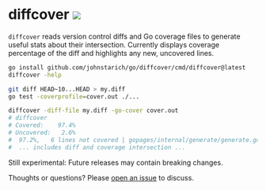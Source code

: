 # diffcover <a href="https://johnstarich.com/go/diffcover"><img src="https://img.shields.io/badge/gopages-reference-%235272B4" /></a>

`diffcover` reads version control diffs and Go coverage files to generate useful stats about their intersection.
Currently displays coverage percentage of the diff and highlights any new, uncovered lines.

```bash
go install github.com/johnstarich/go/diffcover/cmd/diffcover@latest
diffcover -help

git diff HEAD~10...HEAD > my.diff
go test -coverprofile=cover.out ./...

diffcover -diff-file my.diff -go-cover cover.out
# diffcover
# Covered:    97.4%
# Uncovered:   2.6%
#  97.2%,   6 lines not covered | gopages/internal/generate/generate.go
#  ... includes diff and coverage intersection ...
```

Still experimental: Future releases may contain breaking changes.

Thoughts or questions? Please [open an issue](https://github.com/JohnStarich/go/issues/new) to discuss.
